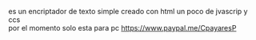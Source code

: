 es un encriptador de texto simple creado con html un poco de jvascrip y ccs  
por el momento solo esta para pc 
https://www.paypal.me/CpayaresP
